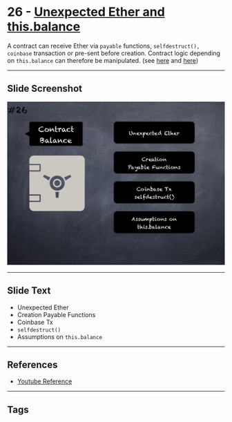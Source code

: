 # 26 - [Unexpected Ether and this.balance](Unexpected%20Ether%20and%20this.balance.md)
A contract can receive Ether via `payable` functions, `selfdestruct(), coinbase` transaction or pre-sent before creation. Contract logic depending on `this.balance` can therefore be manipulated. (see [here](https://github.com/sigp/solidity-security-blog#3-unexpected-ether-1) and [here](https://swcregistry.io/docs/SWC-132))

___
## Slide Screenshot
![026.png](../../images/4.Pitfalls%20and%20Best%20Practices%20101/026.png)
___
## Slide Text
- Unexpected Ether
- Creation Payable Functions
- Coinbase Tx
- `selfdestruct()`
- Assumptions on `this.balance`
___
## References
- [Youtube Reference](https://youtu.be/fgXuHaZDenU?t=471)
___
## Tags
